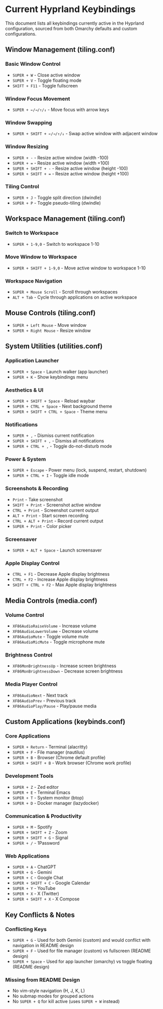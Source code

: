 # Current Hyprland Keybindings

This document lists all keybindings currently active in the Hyprland configuration, sourced from both Omarchy defaults and custom configurations.

## Window Management (tiling.conf)

### Basic Window Control
- `SUPER + W` - Close active window
- `SUPER + V` - Toggle floating mode
- `SHIFT + F11` - Toggle fullscreen

### Window Focus Movement
- `SUPER + ←/→/↑/↓` - Move focus with arrow keys

### Window Swapping
- `SUPER + SHIFT + ←/→/↑/↓` - Swap active window with adjacent window

### Window Resizing
- `SUPER + -` - Resize active window (width -100)
- `SUPER + =` - Resize active window (width +100)
- `SUPER + SHIFT + -` - Resize active window (height -100)
- `SUPER + SHIFT + =` - Resize active window (height +100)

### Tiling Control
- `SUPER + J` - Toggle split direction (dwindle)
- `SUPER + P` - Toggle pseudo-tiling (dwindle)

## Workspace Management (tiling.conf)

### Switch to Workspace
- `SUPER + 1-9,0` - Switch to workspace 1-10

### Move Window to Workspace
- `SUPER + SHIFT + 1-9,0` - Move active window to workspace 1-10

### Workspace Navigation
- `SUPER + Mouse Scroll` - Scroll through workspaces
- `ALT + Tab` - Cycle through applications on active workspace

## Mouse Controls (tiling.conf)
- `SUPER + Left Mouse` - Move window
- `SUPER + Right Mouse` - Resize window

## System Utilities (utilities.conf)

### Application Launcher
- `SUPER + Space` - Launch walker (app launcher)
- `SUPER + K` - Show keybindings menu

### Aesthetics & UI
- `SUPER + SHIFT + Space` - Reload waybar
- `SUPER + CTRL + Space` - Next background theme
- `SUPER + SHIFT + CTRL + Space` - Theme menu

### Notifications
- `SUPER + ,` - Dismiss current notification
- `SUPER + SHIFT + ,` - Dismiss all notifications
- `SUPER + CTRL + ,` - Toggle do-not-disturb mode

### Power & System
- `SUPER + Escape` - Power menu (lock, suspend, restart, shutdown)
- `SUPER + CTRL + I` - Toggle idle mode

### Screenshots & Recording
- `Print` - Take screenshot
- `SHIFT + Print` - Screenshot active window
- `CTRL + Print` - Screenshot current output
- `ALT + Print` - Start screen recording
- `CTRL + ALT + Print` - Record current output
- `SUPER + Print` - Color picker

### Screensaver
- `SUPER + ALT + Space` - Launch screensaver

### Apple Display Control
- `CTRL + F1` - Decrease Apple display brightness
- `CTRL + F2` - Increase Apple display brightness
- `SHIFT + CTRL + F2` - Max Apple display brightness

## Media Controls (media.conf)

### Volume Control
- `XF86AudioRaiseVolume` - Increase volume
- `XF86AudioLowerVolume` - Decrease volume
- `XF86AudioMute` - Toggle volume mute
- `XF86AudioMicMute` - Toggle microphone mute

### Brightness Control
- `XF86MonBrightnessUp` - Increase screen brightness
- `XF86MonBrightnessDown` - Decrease screen brightness

### Media Player Control
- `XF86AudioNext` - Next track
- `XF86AudioPrev` - Previous track
- `XF86AudioPlay/Pause` - Play/pause media

## Custom Applications (keybinds.conf)

### Core Applications
- `SUPER + Return` - Terminal (alacritty)
- `SUPER + F` - File manager (nautilus)
- `SUPER + B` - Browser (Chrome default profile)
- `SUPER + SHIFT + B` - Work browser (Chrome work profile)

### Development Tools
- `SUPER + Z` - Zed editor
- `SUPER + E` - Terminal Emacs
- `SUPER + T` - System monitor (btop)
- `SUPER + D` - Docker manager (lazydocker)

### Communication & Productivity
- `SUPER + M` - Spotify
- `SUPER + SHIFT + Z` - Zoom
- `SUPER + SHIFT + G` - Signal
- `SUPER + /` - 1Password

### Web Applications
- `SUPER + A` - ChatGPT
- `SUPER + G` - Gemini
- `SUPER + C` - Google Chat
- `SUPER + SHIFT + C` - Google Calendar
- `SUPER + Y` - YouTube
- `SUPER + X` - X (Twitter)
- `SUPER + SHIFT + X` - X Compose

## Key Conflicts & Notes

### Conflicting Keys
- `SUPER + G` - Used for both Gemini (custom) and would conflict with navigation in README design
- `SUPER + F` - Used for file manager (custom) vs fullscreen (README design)
- `SUPER + Space` - Used for app launcher (omarchy) vs toggle floating (README design)

### Missing from README Design
- No vim-style navigation (H, J, K, L)
- No submap modes for grouped actions
- No `SUPER + Q` for kill active (uses `SUPER + W` instead)